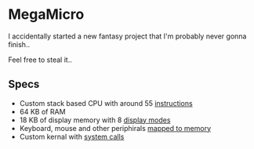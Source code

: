 MegaMicro
=========

I accidentally started a new fantasy project that I'm probably never gonna finish..

Feel free to steal it..

Specs
-----
 - Custom stack based CPU with around 55 [instructions](./docs/isa.md)
 - 64 KB of RAM
 - 18 KB of display memory with 8 [display modes](./docs/display.md)
 - Keyboard, mouse and other periphirals [mapped to memory](./docs/memmap.md)
 - Custom kernal with [system calls](./docs/syscalls.md)
